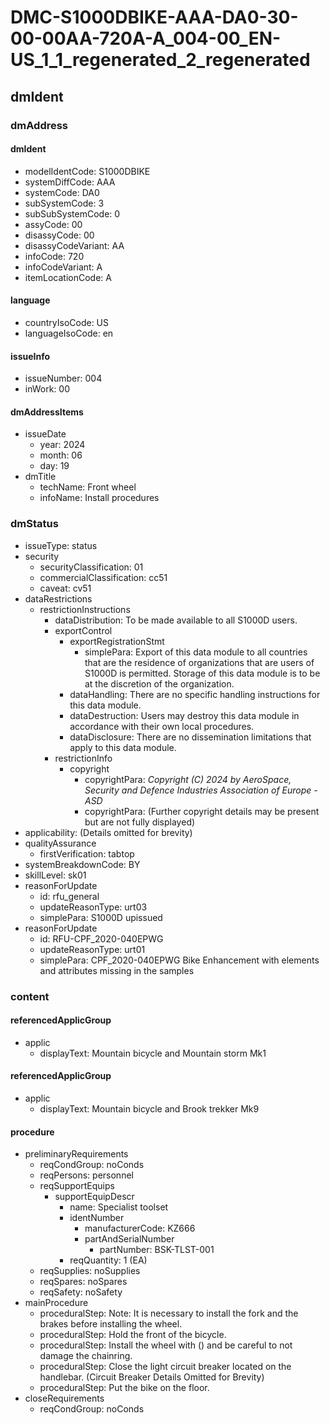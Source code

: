 # DMC-S1000DBIKE-AAA-DA0-30-00-00AA-720A-A_004-00_EN-US_1_1_regenerated_2_regenerated

## dmIdent

### dmAddress

#### dmIdent

*   modelIdentCode: S1000DBIKE
*   systemDiffCode: AAA
*   systemCode: DA0
*   subSystemCode: 3
*   subSubSystemCode: 0
*   assyCode: 00
*   disassyCode: 00
*   disassyCodeVariant: AA
*   infoCode: 720
*   infoCodeVariant: A
*   itemLocationCode: A

#### language

*   countryIsoCode: US
*   languageIsoCode: en

#### issueInfo

*   issueNumber: 004
*   inWork: 00

#### dmAddressItems

*   issueDate
    *   year: 2024
    *   month: 06
    *   day: 19
*   dmTitle
    *   techName: Front wheel
    *   infoName: Install procedures

### dmStatus

*   issueType: status
*   security
    *   securityClassification: 01
    *   commercialClassification: cc51
    *   caveat: cv51
*   dataRestrictions
    *   restrictionInstructions
        *   dataDistribution: To be made available to all S1000D users.
        *   exportControl
            *   exportRegistrationStmt
                *   simplePara: Export of this data module to all countries that are the residence of organizations that are users of S1000D is permitted. Storage of this data module is to be at the discretion of the organization.
            *   dataHandling: There are no specific handling instructions for this data module.
            *   dataDestruction: Users may destroy this data module in accordance with their own local procedures.
            *   dataDisclosure: There are no dissemination limitations that apply to this data module.
        *   restrictionInfo
            *   copyright
                *   copyrightPara: *Copyright (C) 2024 by AeroSpace, Security and Defence Industries Association of Europe - ASD*
                *   copyrightPara: (Further copyright details may be present but are not fully displayed)
*   applicability: (Details omitted for brevity)
*   qualityAssurance
    *   firstVerification: tabtop
*   systemBreakdownCode: BY
*   skillLevel: sk01
*   reasonForUpdate
    *   id: rfu_general
    *   updateReasonType: urt03
    *   simplePara: S1000D upissued
*   reasonForUpdate
    *   id: RFU-CPF_2020-040EPWG
    *   updateReasonType: urt01
    *   simplePara: CPF_2020-040EPWG Bike Enhancement with elements and attributes missing in the samples

### content

#### referencedApplicGroup

*   applic
    *   displayText: Mountain bicycle and Mountain storm Mk1

#### referencedApplicGroup

*   applic
    *   displayText: Mountain bicycle and Brook trekker Mk9

#### procedure

*   preliminaryRequirements
    *   reqCondGroup: noConds
    *   reqPersons: personnel
    *   reqSupportEquips
        *   supportEquipDescr
            *   name: Specialist toolset
            *   identNumber
                *   manufacturerCode: KZ666
                *   partAndSerialNumber
                    *   partNumber: BSK-TLST-001
            *   reqQuantity: 1 (EA)
    *   reqSupplies: noSupplies
    *   reqSpares: noSpares
    *   reqSafety: noSafety
*   mainProcedure
    *   proceduralStep: Note: It is necessary to install the fork and the brakes before installing the wheel.
    *   proceduralStep: Hold the front of the bicycle.
    *   proceduralStep: Install the wheel with (<internalRef internalRefId="seq-0001" internalRefTargetType="irtt05"/>) and be careful to not damage the chainring.
    *   proceduralStep: Close the light circuit breaker located on the handlebar. (Circuit Breaker Details Omitted for Brevity)
    *   proceduralStep: Put the bike on the floor.
*   closeRequirements
    *   reqCondGroup: noConds